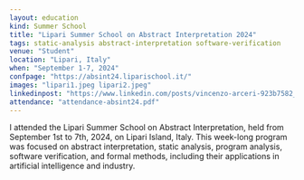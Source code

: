 ```yaml
---
layout: education
kind: Summer School
title: "Lipari Summer School on Abstract Interpretation 2024"
tags: static-analysis abstract-interpretation software-verification
venue: "Student"
location: "Lipari, Italy"
when: "September 1-7, 2024"
confpage: "https://absint24.liparischool.it/"
images: "lipari1.jpeg lipari2.jpeg"
linkedinpost: "https://www.linkedin.com/posts/vincenzo-arceri-923b7582_lipariabsint2024-abstractinterpretation-ugcPost-7238051007002247168-_i8b?utm_source=share&utm_medium=member_desktop"
attendance: "attendance-absint24.pdf"
---
```


I attended the Lipari Summer School on Abstract Interpretation, held from September 1st to 7th, 2024, on Lipari Island, Italy. This week-long program was focused on abstract interpretation, static analysis, program analysis, software verification, and formal methods, including their applications in artificial intelligence and industry.